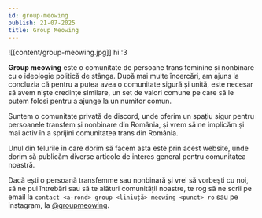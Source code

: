```yaml
---
id: group-meowing
publish: 21-07-2025
title: Group Meowing
---
```


![[content/group-meowing.jpg]] hi :3

**Group meowing** este o comunitate de persoane trans feminine și nonbinare cu o ideologie politică de stânga. După mai multe încercări, am ajuns la concluzia că pentru a putea avea o comunitate sigură și unită, este necesar să avem niște credințe similare, un set de valori comune pe care să le putem folosi pentru a ajunge la un numitor comun.

Suntem o comunitate privată de discord, unde oferim un spațiu sigur pentru persoanele transfem și nonbinare din România, și vrem să ne implicăm și mai activ în a sprijini comunitatea trans din România.

Unul din felurile în care dorim să facem asta este prin acest website, unde dorim să publicăm diverse articole de interes general pentru comunitatea noastră.

Dacă ești o persoană transfemme sau nonbinară și vrei să vorbești cu noi, să ne pui întrebări sau să te alături comunității noastre, te rog să ne scrii pe email la `contact <a-rond> group <liniuță> meowing <punct> ro` sau pe instagram, la [@groupmeowing](https://www.instagram.com/groupmeowing/).
